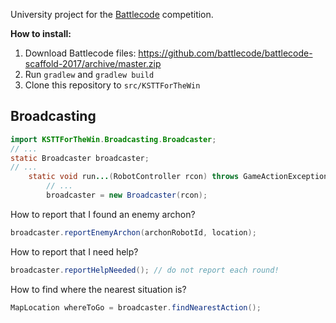 University project for the [Battlecode](https://www.battlecode.org/) competition.

**How to install:**

1. Download Battlecode files: https://github.com/battlecode/battlecode-scaffold-2017/archive/master.zip
1. Run `gradlew` and `gradlew build`
1. Clone this repository to `src/KSTTForTheWin`

## Broadcasting

```java
import KSTTForTheWin.Broadcasting.Broadcaster;
// ...
static Broadcaster broadcaster;
// ...
    static void run...(RobotController rcon) throws GameActionException {
        // ...
        broadcaster = new Broadcaster(rcon);
```

How to report that I found an enemy archon?

```java
broadcaster.reportEnemyArchon(archonRobotId, location);
```

How to report that I need help?

```java
broadcaster.reportHelpNeeded(); // do not report each round!
```

How to find where the nearest situation is?

```java
MapLocation whereToGo = broadcaster.findNearestAction();
```